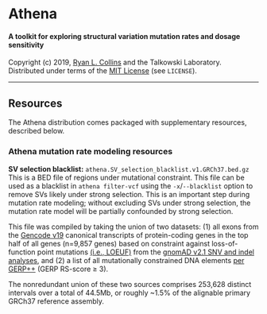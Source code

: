 # Athena
#### A toolkit for exploring structural variation mutation rates and dosage sensitivity

Copyright (c) 2019, [Ryan L. Collins](mailto:rlcollins@g.harvard.edu) and the Talkowski Laboratory.  
Distributed under terms of the [MIT License](/LICENSE) (see `LICENSE`).  

---  

## Resources

The Athena distribution comes packaged with supplementary resources, described below.  

### Athena mutation rate modeling resources  

**SV selection blacklist:** `athena.SV_selection_blacklist.v1.GRCh37.bed.gz`  
This is a BED file of regions under mutational constraint. This file can be used as a blacklist in `athena filter-vcf` using the `-x`/`--blacklist` option to remove SVs likely under strong selection. This is an important step during mutation rate modeling; without excluding SVs under strong selection, the mutation rate model will be partially confounded by strong selection.    

This file was compiled by taking the union of two datasets: (1) all exons from the [Gencode v19](https://www.gencodegenes.org/human/release_19.html) canonical transcripts of protein-coding genes in the top half of all genes (n=9,857 genes) based on constraint against loss-of-function point mutations [(i.e., LOEUF)](https://gnomad.broadinstitute.org/downloads) from the [gnomAD v2.1 SNV and indel analyses](https://broad.io/gnomad_lof), and (2) a list of all mutationally constrained DNA elements [per GERP++](https://journals.plos.org/ploscompbiol/article?id=10.1371/journal.pcbi.1001025) (GERP RS-score ≥ 3).  

The nonredundant union of these two sources comprises 253,628 distinct intervals over a total of 44.5Mb, or roughly ~1.5% of the alignable primary GRCh37 reference assembly.
